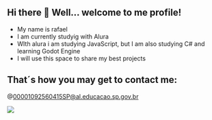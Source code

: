 ## Hi there 👋 Well... welcome to me profile!

- My name is rafael
- I am currently studyig with Alura
- WIth alura i am studying JavaScript, but I am also studying C# and learning Godot Engine
- I will use this space to share my best projects

## That´s how you may get to contact me:

@00001092560415SP@al.educacao.sp.gov.br
  
![](https://media.tenor.com/1C8m12aY1uMAAAAM/trolling-subnautica.gif)


